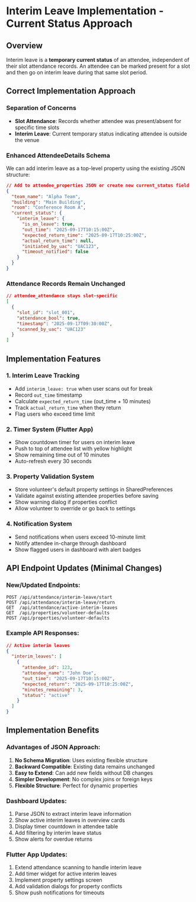 # Interim Leave Implementation - Current Status Approach

## Overview
Interim leave is a **temporary current status** of an attendee, independent of their slot attendance records. An attendee can be marked present for a slot and then go on interim leave during that same slot period.

## Correct Implementation Approach

### Separation of Concerns
- **Slot Attendance**: Records whether attendee was present/absent for specific time slots
- **Interim Leave**: Current temporary status indicating attendee is outside the venue

### Enhanced AttendeeDetails Schema
We can add interim leave as a top-level property using the existing JSON structure:

```json
// Add to attendee_properties JSON or create new current_status field
{
  "team_name": "Alpha Team",
  "building": "Main Building",
  "room": "Conference Room A",
  "current_status": {
    "interim_leave": {
      "is_on_leave": true,
      "out_time": "2025-09-17T10:15:00Z", 
      "expected_return_time": "2025-09-17T10:25:00Z",
      "actual_return_time": null,
      "initiated_by_uac": "UAC123",
      "timeout_notified": false
    }
  }
}
```

### Attendance Records Remain Unchanged
```json
// attendee_attendance stays slot-specific
[
  {
    "slot_id": "slot_001",
    "attendance_bool": true,
    "timestamp": "2025-09-17T09:30:00Z",
    "scanned_by_uac": "UAC123"
  }
]
```

## Implementation Features

### 1. Interim Leave Tracking
- Add `interim_leave: true` when user scans out for break
- Record `out_time` timestamp
- Calculate `expected_return_time` (out_time + 10 minutes)
- Track `actual_return_time` when they return
- Flag users who exceed time limit

### 2. Timer System (Flutter App)
- Show countdown timer for users on interim leave
- Push to top of attendee list with yellow highlight
- Show remaining time out of 10 minutes
- Auto-refresh every 30 seconds

### 3. Property Validation System
- Store volunteer's default property settings in SharedPreferences
- Validate against existing attendee properties before saving
- Show warning dialog if properties conflict
- Allow volunteer to override or go back to settings

### 4. Notification System
- Send notifications when users exceed 10-minute limit
- Notify attendee in-charge through dashboard
- Show flagged users in dashboard with alert badges

## API Endpoint Updates (Minimal Changes)

### New/Updated Endpoints:
```
POST /api/attendance/interim-leave/start
POST /api/attendance/interim-leave/return  
GET  /api/attendance/active-interim-leaves
GET  /api/properties/volunteer-defaults
POST /api/properties/volunteer-defaults
```

### Example API Responses:
```json
// Active interim leaves
{
  "interim_leaves": [
    {
      "attendee_id": 123,
      "attendee_name": "John Doe",
      "out_time": "2025-09-17T10:15:00Z",
      "expected_return": "2025-09-17T10:25:00Z",
      "minutes_remaining": 3,
      "status": "active"
    }
  ]
}
```

## Implementation Benefits

### Advantages of JSON Approach:
1. **No Schema Migration**: Uses existing flexible structure
2. **Backward Compatible**: Existing data remains unchanged  
3. **Easy to Extend**: Can add new fields without DB changes
4. **Simpler Development**: No complex joins or foreign keys
5. **Flexible Structure**: Perfect for dynamic properties

### Dashboard Updates:
1. Parse JSON to extract interim leave information
2. Show active interim leaves in overview cards
3. Display timer countdown in attendee table
4. Add filtering by interim leave status
5. Show alerts for overdue returns

### Flutter App Updates:
1. Extend attendance scanning to handle interim leave
2. Add timer widget for active interim leaves
3. Implement property settings screen
4. Add validation dialogs for property conflicts
5. Show push notifications for timeouts